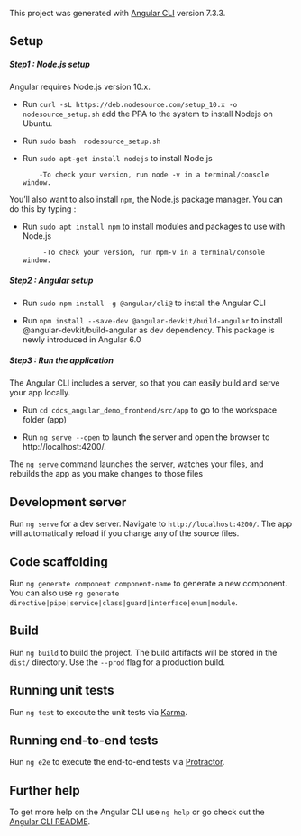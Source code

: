 This project was generated with [Angular CLI](https://github.com/angular/angular-cli) version 7.3.3.

## Setup 
   ##### Step1 : Node.js setup
 Angular requires Node.js version 10.x.
 
-  Run `curl -sL https://deb.nodesource.com/setup_10.x -o nodesource_setup.sh` add the PPA to the system to install Nodejs on Ubuntu.
-  Run `sudo bash  nodesource_setup.sh`
- Run `sudo apt-get install nodejs` to install  Node.js 

          -To check your version, run node -v in a terminal/console window.
          
You’ll also want to also install `npm`, the Node.js package manager. You can do this by typing :
 
 - Run `sudo apt install npm`   to install modules and packages to use with Node.js
 
			-To check your version, run npm-v in a terminal/console window.

  ##### Step2 : Angular setup
 - Run `sudo npm install -g @angular/cli@` to install  the Angular CLI 
 
 - Run `npm install --save-dev @angular-devkit/build-angular` to install  @angular-devkit/build-angular as dev dependency. This package is newly introduced in Angular 6.0
 
 ##### Step3 : Run the application

The Angular CLI includes a server, so that you can easily build and serve your app locally.
 - Run `cd cdcs_angular_demo_frontend/src/app`   to go to the workspace folder (app)

- Run `ng serve --open`   to launch the server and  open the browser to http://localhost:4200/.

The `ng serve` command launches the server, watches your files, and rebuilds the app as you make changes to those files

## Development server

Run `ng serve` for a dev server. Navigate to `http://localhost:4200/`. The app will automatically reload if you change any of the source files.

## Code scaffolding

Run `ng generate component component-name` to generate a new component. You can also use `ng generate directive|pipe|service|class|guard|interface|enum|module`.

## Build

Run `ng build` to build the project. The build artifacts will be stored in the `dist/` directory. Use the `--prod` flag for a production build.

## Running unit tests

Run `ng test` to execute the unit tests via [Karma](https://karma-runner.github.io).

## Running end-to-end tests

Run `ng e2e` to execute the end-to-end tests via [Protractor](http://www.protractortest.org/).

## Further help

To get more help on the Angular CLI use `ng help` or go check out the [Angular CLI README](https://github.com/angular/angular-cli/blob/master/README.md).
